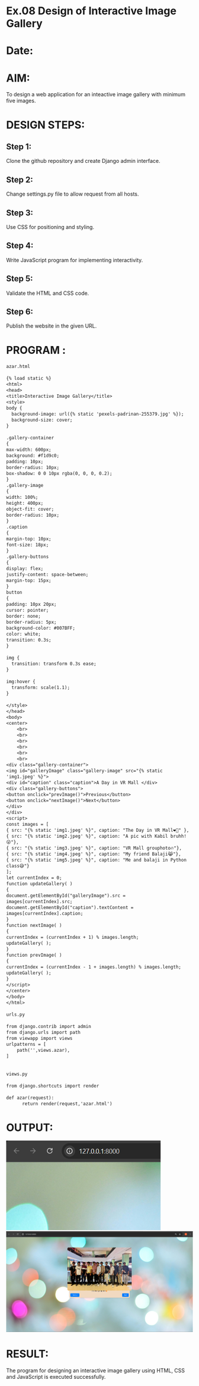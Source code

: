 # Ex.08 Design of Interactive Image Gallery
# Date:
# AIM:
To design a web application for an inteactive image gallery with minimum five images.

# DESIGN STEPS:
## Step 1:
Clone the github repository and create Django admin interface.

## Step 2:
Change settings.py file to allow request from all hosts.

## Step 3:
Use CSS for positioning and styling.

## Step 4:
Write JavaScript program for implementing interactivity.

## Step 5:
Validate the HTML and CSS code.

## Step 6:
Publish the website in the given URL.

# PROGRAM :
```
azar.html

{% load static %}
<html>
<head>
<title>Interactive Image Gallery</title>
<style>
body {
  background-image: url({% static 'pexels-padrinan-255379.jpg' %});
  background-size: cover;
}

.gallery-container
{
max-width: 600px;
background: #f1d9c0;
padding: 10px;
border-radius: 10px;
box-shadow: 0 0 10px rgba(0, 0, 0, 0.2);
}
.gallery-image
{
width: 100%;
height: 400px;
object-fit: cover;
border-radius: 10px;
}
.caption
{
margin-top: 10px;
font-size: 18px;
}
.gallery-buttons
{
display: flex;
justify-content: space-between;
margin-top: 15px;
}
button
{
padding: 10px 20px;
cursor: pointer;
border: none;
border-radius: 5px;
background-color: #007BFF;
color: white;
transition: 0.3s;
}

img {
  transition: transform 0.3s ease; 
}

img:hover {
  transform: scale(1.1); 
}

</style>
</head>
<body>
<center>
    <br>
    <br>
    <br>
    <br>
    <br>
    <br>
<div class="gallery-container">
<img id="galleryImage" class="gallery-image" src="{% static 'img1.jpeg' %}">
<div id="caption" class="caption">A Day in VR Mall </div>
<div class="gallery-buttons">
<button onclick="prevImage()">Previous</button>
<button onclick="nextImage()">Next</button>
</div>
</div>
<script>
const images = [
{ src: "{% static 'img1.jpeg' %}", caption: "The Day in VR Mall❤️‍🔥" },
{ src: "{% static 'img2.jpeg' %}", caption: "A pic with Kabil bruhh!😜"},
{ src: "{% static 'img3.jpeg' %}", caption: "VR Mall grouphoto🔥"},
{ src: "{% static 'img4.jpeg' %}", caption: "My friend Balaji😹"},
{ src: "{% static 'img5.jpeg' %}", caption: "Me and balaji in Python class😅"}
];
let currentIndex = 0;
function updateGallery( )
{
document.getElementById("galleryImage").src = images[currentIndex].src;
document.getElementById("caption").textContent = images[currentIndex].caption;
}
function nextImage( )
{
currentIndex = (currentIndex + 1) % images.length;
updateGallery( );
}
function prevImage( )
{
currentIndex = (currentIndex - 1 + images.length) % images.length;
updateGallery( );
}
</script>
</center>
</body>
</html>

urls.py

from django.contrib import admin
from django.urls import path
from viewapp import views
urlpatterns = [
    path('',views.azar),
]


views.py

from django.shortcuts import render
  
def azar(request):
      return render(request,'azar.html')

```

# OUTPUT:
![alt text](output1.png)
![alt text](output2.png)
# RESULT:
The program for designing an interactive image gallery using HTML, CSS and JavaScript is executed successfully.
